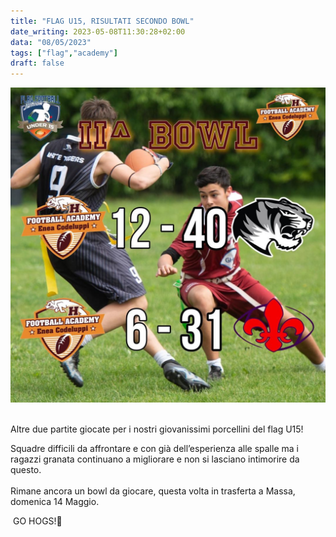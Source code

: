 ```yaml
---
title: "FLAG U15, RISULTATI SECONDO BOWL"
date_writing: 2023-05-08T11:30:28+02:00
data: "08/05/2023"
tags: ["flag","academy"]
draft: false
---
```


<center>
<img class="articolo" src="../img/2023/flag_u15_secondo_bowl.jpg">
</center>
<br />

Altre due partite giocate per i nostri giovanissimi porcellini del flag U15!   ⁣
⁣  
  
Squadre difficili da affrontare e con già dell’esperienza alle spalle ma i ragazzi granata continuano a migliorare e non si lasciano intimorire da questo. ⁣  
⁣  
Rimane ancora un bowl da giocare, questa volta in trasferta a Massa, domenica 14 Maggio.   ⁣

⁣
GO HOGS!🏈⁣⁣⁣⁣⁣  


⁣⁣ 